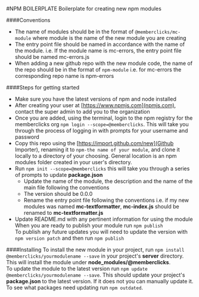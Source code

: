 #NPM BOILERPLATE
Boilerplate for creating new npm modules


####Conventions
- The name of modules should be in the format of `@memberclicks/mc-module` where module is the name of the new module you are creating 
- The entry point file should be named in accordance with the name of the module. i.e. If the module name is mc-errors, the entry point file should be named mc-errors.js
- When adding a new github repo with the new module code, the name of the repo should be in the format of `npm-module` i.e. for mc-errors the corresponding repo name is npm-errors 


####Steps for getting started
- Make sure you have the latest versions of npm and node installed
- After creating your user at [https://www.npmjs.com](npmjs.com), contact the super admin to add you to the organization
- Once you are added, using the terminal, login to the npm registry for the memberclicks org `npm login --scope=@memberclicks`. This will take you through the process of logging in with prompts for your username and password 
- Copy this repo using the [https://import.github.com/new](Github Importer), renaming it to `npm-the name of your module`, and clone it locally to a directory of your choosing. General location is an npm modules folder created in your user's directory.
- Run `npm init --scope=@memberclicks` this will take you through a series of prompts to update __package.json__
  - Update the name of the module, the description and the name of the main file following the conventions
  - The version should be 0.0.0
  - Rename the entry point file following the conventions i.e. if my new modules was named __mc-textformatter__, __mc-index.js__ should be renamed to __mc-textformatter.js__
- Update README.md with any pertinent information for using the module  
When you are ready to publish your module run `npm publish`  
To publish any future updates you will need to update the version with `npm version patch` and then run `npm publish`


####Installing
To install the new module in your project, run `npm install @memberclicks/yourmodulename --save` in your project's __server__ directory. This will install the module under __node_modules/@memberclicks__.  
To update the module to the latest version run `npm update @memberclicks/yourmodulename --save`. This should update your project's __package.json__ to the latest version. If it does not you can manually update it.  
To see what packages need updating run `npm outdated`. 
